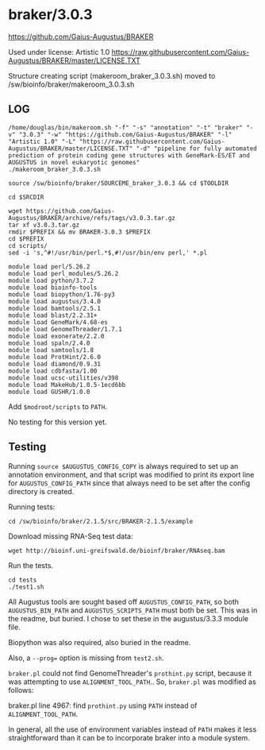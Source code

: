 braker/3.0.3
============

<https://github.com/Gaius-Augustus/BRAKER>

Used under license:
Artistic 1.0
<https://raw.githubusercontent.com/Gaius-Augustus/BRAKER/master/LICENSE.TXT>

Structure creating script (makeroom_braker_3.0.3.sh) moved to /sw/bioinfo/braker/makeroom_3.0.3.sh

LOG
---

    /home/douglas/bin/makeroom.sh "-f" "-s" "annotation" "-t" "braker" "-v" "3.0.3" "-w" "https://github.com/Gaius-Augustus/BRAKER" "-l" "Artistic 1.0" "-L" "https://raw.githubusercontent.com/Gaius-Augustus/BRAKER/master/LICENSE.TXT" "-d" "pipeline for fully automated prediction of protein coding gene structures with GeneMark-ES/ET and AUGUSTUS in novel eukaryotic genomes"
    ./makeroom_braker_3.0.3.sh

    source /sw/bioinfo/braker/SOURCEME_braker_3.0.3 && cd $TOOLDIR

    cd $SRCDIR

    wget https://github.com/Gaius-Augustus/BRAKER/archive/refs/tags/v3.0.3.tar.gz
    tar xf v3.0.3.tar.gz 
    rmdir $PREFIX && mv BRAKER-3.0.3 $PREFIX
    cd $PREFIX
    cd scripts/
    sed -i 's,^#!/usr/bin/perl.*$,#!/usr/bin/env perl,' *.pl

    module load perl/5.26.2
    module load perl_modules/5.26.2
    module load python/3.7.2
    module load bioinfo-tools
    module load biopython/1.76-py3
    module load augustus/3.4.0
    module load bamtools/2.5.1
    module load blast/2.2.31+
    module load GeneMark/4.68-es
    module load GenomeThreader/1.7.1
    module load exonerate/2.2.0
    module load spaln/2.4.0
    module load samtools/1.8
    module load ProtHint/2.6.0
    module load diamond/0.9.31
    module load cdbfasta/1.00
    module load ucsc-utilities/v398
    module load MakeHub/1.0.5-1ecd6bb
    module load GUSHR/1.0.0


Add `$modroot/scripts` to `PATH`.


No testing for this version yet.


Testing
-------

Running `source $AUGUSTUS_CONFIG_COPY` is always required to set up an annotation environment, and that script was modified to print its export line for `AUGUSTUS_CONFIG_PATH` since that always need to be set after the config directory is created.

Running tests:

    cd /sw/bioinfo/braker/2.1.5/src/BRAKER-2.1.5/example

Download missing RNA-Seq test data:

    wget http://bioinf.uni-greifswald.de/bioinf/braker/RNAseq.bam

Run the tests.

    cd tests
    ./test1.sh

All Augustus tools are sought based off `AUGUSTUS_CONFIG_PATH`, so both `AUGUSTUS_BIN_PATH` and `AUGUSTUS_SCRIPTS_PATH` must both be set.  This was in the readme, but buried.  I chose to set these in the augustus/3.3.3 module file.

Biopython was also required, also buried in the readme.

Also, a `--prog=` option is missing from `test2.sh`.

`braker.pl` could not find GenomeThreader's `prothint.py` script, because it was attempting to use `ALIGNMENT_TOOL_PATH`..  So, `braker.pl` was modified as follows:

braker.pl line 4967: find `prothint.py` using `PATH` instead of `ALIGNMENT_TOOL_PATH`.

In general, all the use of environment variables instead of `PATH` makes it less straightforward than it can be to incorporate braker into a module system.

